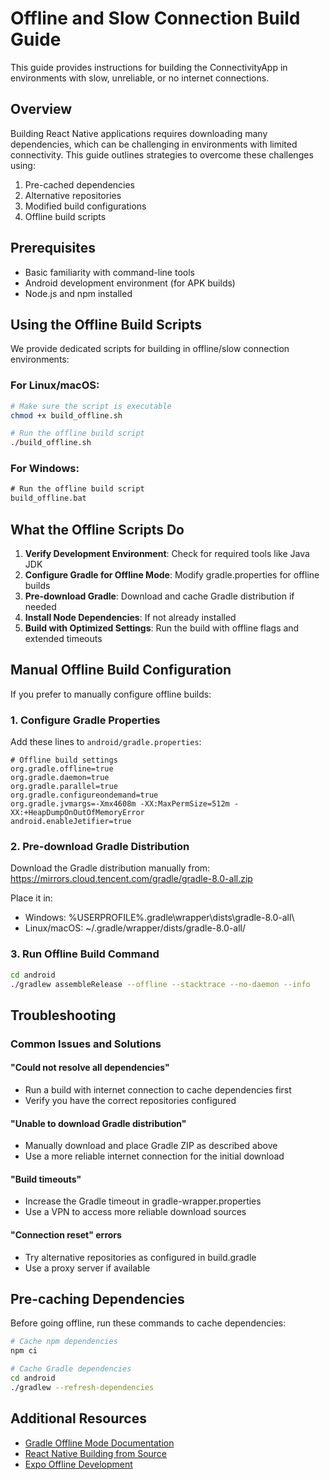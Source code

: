 # Offline and Slow Connection Build Guide

This guide provides instructions for building the ConnectivityApp in environments with slow, unreliable, or no internet connections.

## Overview

Building React Native applications requires downloading many dependencies, which can be challenging in environments with limited connectivity. This guide outlines strategies to overcome these challenges using:

1. Pre-cached dependencies
2. Alternative repositories
3. Modified build configurations
4. Offline build scripts

## Prerequisites

- Basic familiarity with command-line tools
- Android development environment (for APK builds)
- Node.js and npm installed

## Using the Offline Build Scripts

We provide dedicated scripts for building in offline/slow connection environments:

### For Linux/macOS:
```bash
# Make sure the script is executable
chmod +x build_offline.sh

# Run the offline build script
./build_offline.sh
```

### For Windows:
```cmd
# Run the offline build script
build_offline.bat
```

## What the Offline Scripts Do

1. **Verify Development Environment**: Check for required tools like Java JDK
2. **Configure Gradle for Offline Mode**: Modify gradle.properties for offline builds
3. **Pre-download Gradle**: Download and cache Gradle distribution if needed
4. **Install Node Dependencies**: If not already installed
5. **Build with Optimized Settings**: Run the build with offline flags and extended timeouts

## Manual Offline Build Configuration

If you prefer to manually configure offline builds:

### 1. Configure Gradle Properties

Add these lines to `android/gradle.properties`:

```properties
# Offline build settings
org.gradle.offline=true
org.gradle.daemon=true
org.gradle.parallel=true
org.gradle.configureondemand=true
org.gradle.jvmargs=-Xmx4608m -XX:MaxPermSize=512m -XX:+HeapDumpOnOutOfMemoryError
android.enableJetifier=true
```

### 2. Pre-download Gradle Distribution

Download the Gradle distribution manually from:
https://mirrors.cloud.tencent.com/gradle/gradle-8.0-all.zip

Place it in:
- Windows: %USERPROFILE%\.gradle\wrapper\dists\gradle-8.0-all\
- Linux/macOS: ~/.gradle/wrapper/dists/gradle-8.0-all/

### 3. Run Offline Build Command

```bash
cd android
./gradlew assembleRelease --offline --stacktrace --no-daemon --info
```

## Troubleshooting

### Common Issues and Solutions

#### "Could not resolve all dependencies"
- Run a build with internet connection to cache dependencies first
- Verify you have the correct repositories configured

#### "Unable to download Gradle distribution"
- Manually download and place Gradle ZIP as described above
- Use a more reliable internet connection for the initial download

#### "Build timeouts"
- Increase the Gradle timeout in gradle-wrapper.properties
- Use a VPN to access more reliable download sources

#### "Connection reset" errors
- Try alternative repositories as configured in build.gradle
- Use a proxy server if available

## Pre-caching Dependencies

Before going offline, run these commands to cache dependencies:

```bash
# Cache npm dependencies
npm ci

# Cache Gradle dependencies
cd android
./gradlew --refresh-dependencies
```

## Additional Resources

- [Gradle Offline Mode Documentation](https://docs.gradle.org/current/userguide/dependency_management.html#sec:offline-mode)
- [React Native Building from Source](https://reactnative.dev/docs/building-from-source)
- [Expo Offline Development](https://docs.expo.dev/workflow/offline/)